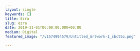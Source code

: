 ```yaml
---
layout: single
keywords: []
title: Ezra
slug: ezra
date: 2019-11-01T06:00:00.000+00:00
medium: Digital
featured_image: "/v1574994579/Untitled_Artwork-1_sbct5o.png"

---
```

